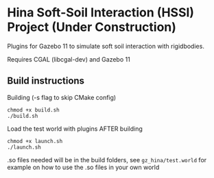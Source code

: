 # Hina Soft-Soil Interaction (HSSI) Project (Under Construction)

Plugins for Gazebo 11 to simulate soft soil interaction with rigidbodies.

Requires CGAL (libcgal-dev) and Gazebo 11 

## Build instructions

Building (-s flag to skip CMake config)
```
chmod +x build.sh
./build.sh 
```

Load the test world with plugins AFTER building
```
chmod +x launch.sh
./launch.sh
```

.so files needed will be in the build folders, see ```gz_hina/test.world``` for example on how to use the .so files in your own world
